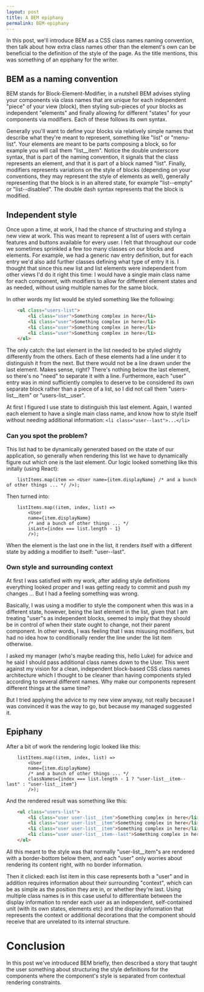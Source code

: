 ```yaml
---
layout: post
title: A BEM epiphany
permalink: BEM-epiphany
---
```


In this post, we'll introduce BEM as a CSS class names naming convention, then talk about how extra class names other than the element's own can be beneficial to the definition of the style of the page. As the title mentions, this was something of an epiphany for the writer.

## BEM as a naming convention

BEM stands for Block-Element-Modifier, in a nutshell BEM advises styling your components via class names that are unique for each independent "piece" of your view (block), then styling sub-pieces of your blocks as independent "elements" and finally allowing for different "states" for your components via modifiers. Each of these follows its own syntax.

Generally you'll want to define your blocks via relatively simple names that describe what they're meant to represent, something like "list" or "menu-list". Your elements are meant to be parts composing a block, so for example you will call them "list__item". Notice the double underscore syntax, that is part of the naming convention, it signals that the class represents an element, and that it is part of a block named "list". Finally, modifiers represents variations on the style of blocks (depending on your conventions, they may represent the style of elements as well), generally representing that the block is in an altered state, for example "list--empty" or "list--disabled". The double dash syntax represents that the block is modified.

## Independent style

Once upon a time, at work, I had the chance of structuring and styling a new view at work. This was meant to represent a list of users with certain features and buttons available for every user. I felt that throughout our code we sometimes sprinkled a few too many classes on our blocks and elements. For example, we had a generic nav entry definition, but for each entry we'd also add further classes defining what type of entry it is. I thought that since this new list and list elements were independent from other views I'd do it right this time: I would have a single main class name for each component, with modifiers to allow for different element states and as needed, without using multiple names for the same block.

In other words my list would be styled something like the following:

``` html
    <ul class="users-list">
        <li class="user">Something complex in here</li>
        <li class="user">Something complex in here</li>
        <li class="user">Something complex in here</li>
        <li class="user">Something complex in here</li>
    </ul>
```

The only catch: the last element in the list needed to be styled slightly differently from the others. Each of these elements had a line under it to distinguish it from the next. But there would not be a line drawn under the last element. Makes sense, right? There's nothing below the last element, so there's no "need" to separate it with a line. Furthermore, each "user" entry was in mind sufficiently complex to deserve to be considered its own separate block rather than a piece of a list, so I did not call them "users-list\__item" or "users-list__user".

At first I figured I use state to distinguish this last element. Again, I wanted each element to have a single main class name, and know how to style itself without needing additional information: `<li class="user--last">...</li>`

### Can you spot the problem?

This list had to be dynamically generated based on the state of our application, so generally when rendering this list we have to dynamically figure out which one is the last element. Our logic looked something like this initally (using React):

``` JSX
    listItems.map(item => <User name={item.displayName} /* and a bunch of other things ... */ />);
```

Then turned into:

``` JSX
    listItems.map((item, index, list) =>
        <User
        name={item.displayName}
        /* and a bunch of other things ... */
        isLast={index === list.length - 1}
        />);
```

When the element is the last one in the list, it renders itself with a different state by adding a modifier to itself: "user--last".

### Own style and surrounding context

At first I was satisfied with my work, after adding style definitions everything looked proper and I was getting ready to commit and push my changes ... But I had a feeling something was wrong.

Basically, I was using a modifier to style the component when this was in a different state, however, being the last element in the list, given that I am treating "user"s as independent blocks, seemed to imply that they should be in control of when their state ought to change, not their parent component. In other words, I was feeling that I was misusing modifiers, but had no idea how to conditionally render the line under the list item otherwise.

I asked my manager (who's maybe reading this, hello Luke) for advice and he said I should pass additional class names down to the User. This went against my vision for a clean, independent block-based CSS class names architecture which I thought to be cleaner than having components styled according to several different names. Why make our components represent different things at the same time?

But I tried applying the advice to my new view anyway, not really because I was convinced it was the way to go, but because my managed suggested it.

## Epiphany

After a bit of work the rendering logic looked like this:
``` JSX
    listItems.map((item, index, list) =>
        <User
        name={item.displayName}
        /* and a bunch of other things ... */
        classNames={index === list.length - 1 ? "user-list__item--last" : "user-list__item"}
        />);
```

And the rendered result was something like this:
``` html
    <ul class="users-list">
        <li class="user user-list__item">Something complex in here</li>
        <li class="user user-list__item">Something complex in here</li>
        <li class="user user-list__item">Something complex in here</li>
        <li class="user user-list__item--last">Something complex in here</li>
    </ul>
```

All this meant to the style was that normally "user-list__item"s are rendered with a border-bottom below them, and each "user" only worries about rendering its content right, with no border information.

Then it clicked: each list item in this case represents both a "user" and in addition requires information about their surrounding "context", which can be as simple as the position they are in, or whether they're last. Using multiple class names is in this case useful to differentiate between the display information to render each user as an independent, self-contained unit (with its own states, elements etc) and the display information that represents the context or additional decorations that the component should receive that are unrelated to its internal structure.

# Conclusion

In this post we've introduced BEM briefly, then described a story that taught the user something about structuring the style definitions for the components where the component's style is separated from contextual rendering constraints.
